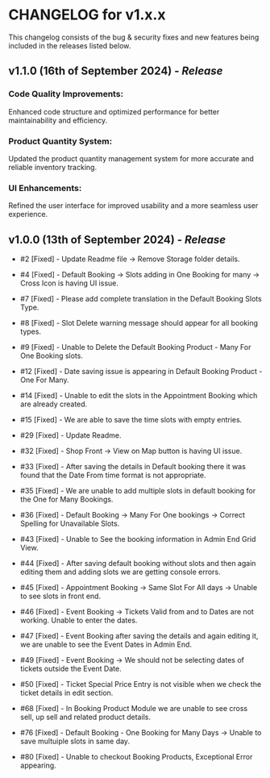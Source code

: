 # CHANGELOG for v1.x.x

This changelog consists of the bug & security fixes and new features being included in the releases listed below.

## **v1.1.0 (16th of September 2024)** - *Release*

### **Code Quality Improvements:** 
Enhanced code structure and optimized performance for better maintainability and efficiency.

### **Product Quantity System:** 

Updated the product quantity management system for more accurate and reliable inventory tracking.

### **UI Enhancements:** 

Refined the user interface for improved usability and a more seamless user experience.


## **v1.0.0 (13th of September 2024)** - *Release*

* #2 [Fixed] - Update Readme file -> Remove Storage folder details.

* #4 [Fixed] - Default Booking -> Slots adding in One Booking for many -> Cross Icon is having UI issue.

* #7 [Fixed] - Please add complete translation in the Default Booking Slots Type.

* #8 [Fixed] - Slot Delete warning message should appear for all booking types.

* #9 [Fixed] - Unable to Delete the Default Booking Product - Many For One Booking slots.

* #12 [Fixed] - Date saving issue is appearing in Default Booking Product - One For Many.

* #14 [Fixed] - Unable to edit the slots in the Appointment Booking which are already created.

* #15 [Fixed] - We are able to save the time slots with empty entries.

* #29 [Fixed] - Update Readme.

* #32 [Fixed] - Shop Front -> View on Map button is having UI issue.

* #33 [Fixed] - After saving the details in Default booking there it was found that the Date From time format is not appropriate.

* #35 [Fixed] - We are unable to add multiple slots in default booking for the One for Many Bookings.

* #36 [Fixed] - Default Booking -> Many For One bookings -> Correct Spelling for Unavailable Slots. 

* #43 [Fixed] - Unable to See the booking information in Admin End Grid View.

* #44 [Fixed] - After saving default booking without slots and then again editing them and adding slots we are getting console errors.

* #45 [Fixed] - Appointment Booking -> Same Slot For All days -> Unable to see slots in front end.

* #46 [Fixed] - Event Booking -> Tickets Valid from and to Dates are not working. Unable to enter the dates.

* #47 [Fixed] - Event Booking after saving the details and again editing it, we are unable to see the Event Dates in Admin End.

* #49 [Fixed] - Event Booking -> We should not be selecting dates of tickets outside the Event Date. 

* #50 [Fixed] - Ticket Special Price Entry is not visible when we check the ticket details in edit section.

* #68 [Fixed] - In Booking Product Module we are unable to see cross sell, up sell and related product details.

* #76 [Fixed] - Default Booking - One Booking for Many Days -> Unable to save multuiple slots in same day.

* #80 [Fixed] - Unable to checkout Booking Products, Exceptional Error appearing.
